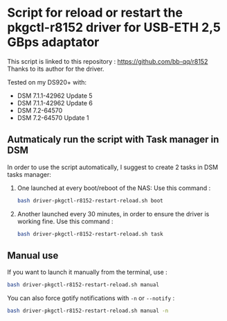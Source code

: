 # Script for reload or restart the pkgctl-r8152 driver for USB-ETH 2,5 GBps adaptator

This script is linked to this repository : <https://github.com/bb-qq/r8152>
Thanks to its author for the driver.

Tested on my DS920+ with:
  - DSM 7.1.1-42962 Update 5
  - DSM 7.1.1-42962 Update 6
  - DSM 7.2-64570
  - DSM 7.2-64570 Update 1

## Autmaticaly run the script with Task manager in DSM

In order to use the script automatically, I suggest to create 2 tasks in DSM tasks manager:

1. One launched at every boot/reboot of the NAS:
   Use this command :

   ```bash
   bash driver-pkgctl-r8152-restart-reload.sh boot
   ```

2. Another launched every 30 minutes, in order to ensure the driver is working fine.
   Use this command :

   ```bash
   bash driver-pkgctl-r8152-restart-reload.sh task
   ```

## Manual use

If you want to launch it manually from the terminal, use :
```bash
bash driver-pkgctl-r8152-restart-reload.sh manual
```

You can also force gotify notifications with `-n` or `--notify` :
```bash
bash driver-pkgctl-r8152-restart-reload.sh manual -n
```

